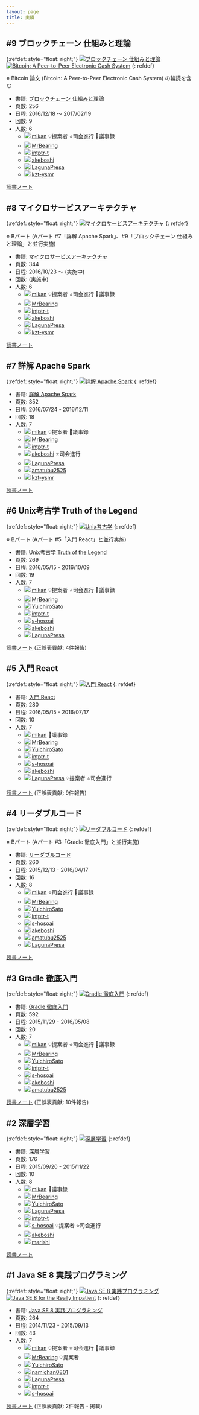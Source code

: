 ```yaml
---
layout: page
title: 実績
---
```


## #9 ブロックチェーン 仕組みと理論

{:refdef: style="float: right;"}
[![](/images/cover-blockchain.png "ブロックチェーン 仕組みと理論")](/workshop/9-blockchain)
[![](/images/cover-bitcoin.png "Bitcoin: A Peer-to-Peer Electronic Cash System")](/workshop/9-blockchain)
{: refdef}

※ Bitcoin 論文 (Bitcoin: A Peer-to-Peer Electronic Cash System) の輪読を含む

* 書籍: [ブロックチェーン 仕組みと理論](/workshop/9-blockchain)
* 頁数: 256
* 日程: 2016/12/18 ～ 2017/02/19
* 回数: 9
* 人数: 6
  * ![](/images/users/mikan_16.png) [mikan](https://github.com/mikan) :bulb:提案者 :star:司会進行 :pencil:議事録
  * ![](/images/users/MrBearing_16.png) [MrBearing](https://github.com/MrBearing)
  * ![](/images/users/intptr-t_16.png) [intptr-t](https://github.com/intptr-t)
  * ![](/images/users/akeboshi_16.png) [akeboshi](https://github.com/akeboshi)
  * ![](/images/users/LagunaPresa_16.png) [LagunaPresa](https://github.com/LagunaPresa)
  * ![](/images/users/kzt-ysmr_16.png) [kzt-ysmr](https://github.com/kzt-ysmr)

[読書ノート](/note/9-blockchain)

## #8 マイクロサービスアーキテクチャ

{:refdef: style="float: right;"}
[![](/images/cover-microservices.jpg "マイクロサービスアーキテクチャ")](/workshop/8-microservices)
{: refdef}

※ Bパート (Aパート #7「詳解 Apache Spark」、#9「ブロックチェーン 仕組みと理論」と並行実施)

* 書籍: [マイクロサービスアーキテクチャ](/workshop/8-microservices)
* 頁数: 344
* 日程: 2016/10/23 ～ (実施中)
* 回数: (実施中)
* 人数: 6
  * ![](/images/users/mikan_16.png) [mikan](https://github.com/mikan) :bulb:提案者 :star:司会進行 :pencil:議事録
  * ![](/images/users/MrBearing_16.png) [MrBearing](https://github.com/MrBearing)
  * ![](/images/users/intptr-t_16.png) [intptr-t](https://github.com/intptr-t)
  * ![](/images/users/akeboshi_16.png) [akeboshi](https://github.com/akeboshi)
  * ![](/images/users/LagunaPresa_16.png) [LagunaPresa](https://github.com/LagunaPresa)
  * ![](/images/users/kzt-ysmr_16.png) [kzt-ysmr](https://github.com/kzt-ysmr)

[読書ノート](/note/8-microservices)

## #7 詳解 Apache Spark

{:refdef: style="float: right;"}
[![](/images/cover-spark.jpg "詳解 Apache Spark")](/workshop/7-spark)
{: refdef}

* 書籍: [詳解 Apache Spark](/workshop/7-spark)
* 頁数: 352
* 日程: 2016/07/24 - 2016/12/11
* 回数: 18
* 人数: 7
  * ![](/images/users/mikan_16.png) [mikan](https://github.com/mikan) :bulb:提案者 :pencil:議事録
  * ![](/images/users/MrBearing_16.png) [MrBearing](https://github.com/MrBearing)
  * ![](/images/users/intptr-t_16.png) [intptr-t](https://github.com/intptr-t)
  * ![](/images/users/akeboshi_16.png) [akeboshi](https://github.com/akeboshi) :star:司会進行
  * ![](/images/users/LagunaPresa_16.png) [LagunaPresa](https://github.com/LagunaPresa)
  * ![](/images/users/amatubu2525_16.png) [amatubu2525](https://github.com/amatubu2525)
  * ![](/images/users/kzt-ysmr_16.png) [kzt-ysmr](https://github.com/kzt-ysmr)

[読書ノート](/note/7-spark)

## #6 Unix考古学 Truth of the Legend

{:refdef: style="float: right;"}
[![](/images/cover-unix.jpg "Unix考古学")](/workshop/6-unix)
{: refdef}

※ Bパート (Aパート #5「入門 React」と並行実施)

* 書籍: [Unix考古学 Truth of the Legend](/workshop/6-unix)
* 頁数: 269
* 日程: 2016/05/15 - 2016/10/09
* 回数: 19
* 人数: 7
  * ![](/images/users/mikan_16.png) [mikan](https://github.com/mikan) :bulb:提案者 :star:司会進行 :pencil:議事録
  * ![](/images/users/MrBearing_16.png) [MrBearing](https://github.com/MrBearing)
  * ![](/images/users/YuichiroSato_16.png) [YuichiroSato](https://github.com/YuichiroSato)
  * ![](/images/users/intptr-t_16.png) [intptr-t](https://github.com/intptr-t)
  * ![](/images/users/s-hosoai_16.png) [s-hosoai](https://github.com/s-hosoai)
  * ![](/images/users/akeboshi_16.png) [akeboshi](https://github.com/akeboshi)
  * ![](/images/users/LagunaPresa_16.png) [LagunaPresa](https://github.com/LagunaPresa)

[読書ノート](/note/6-unix) (正誤表貢献: 4件報告)

## #5 入門 React

{:refdef: style="float: right;"}
[![](/images/cover-react.png "入門 React")](/workshop/5-react)
{: refdef}

* 書籍: [入門 React](/workshop/5-react)
* 頁数: 280
* 日程: 2016/05/15 - 2016/07/17
* 回数: 10
* 人数: 7
  * ![](/images/users/mikan_16.png) [mikan](https://github.com/mikan) :pencil:議事録
  * ![](/images/users/MrBearing_16.png) [MrBearing](https://github.com/MrBearing)
  * ![](/images/users/YuichiroSato_16.png) [YuichiroSato](https://github.com/YuichiroSato)
  * ![](/images/users/intptr-t_16.png) [intptr-t](https://github.com/intptr-t)
  * ![](/images/users/s-hosoai_16.png) [s-hosoai](https://github.com/s-hosoai)
  * ![](/images/users/akeboshi_16.png) [akeboshi](https://github.com/akeboshi)
  * ![](/images/users/LagunaPresa_16.png) [LagunaPresa](https://github.com/LagunaPresa) :bulb:提案者 :star:司会進行

[読書ノート](/note/5-react) (正誤表貢献: 9件報告)

## #4 リーダブルコード

{:refdef: style="float: right;"}
[![](/images/cover-readablecode.jpg "リーダブルコード")](/workshop/4-readablecode)
{: refdef}

※ Bパート (Aパート #3「Gradle 徹底入門」と並行実施)

* 書籍: [リーダブルコード](/workshop/4-readablecode)
* 頁数: 260
* 日程: 2015/12/13 - 2016/04/17
* 回数: 16
* 人数: 8
  * ![](/images/users/mikan_16.png) [mikan](https://github.com/mikan) :star:司会進行 :pencil:議事録
  * ![](/images/users/MrBearing_16.png) [MrBearing](https://github.com/MrBearing)
  * ![](/images/users/YuichiroSato_16.png) [YuichiroSato](https://github.com/YuichiroSato)
  * ![](/images/users/intptr-t_16.png) [intptr-t](https://github.com/intptr-t)
  * ![](/images/users/s-hosoai_16.png) [s-hosoai](https://github.com/s-hosoai)
  * ![](/images/users/akeboshi_16.png) [akeboshi](https://github.com/akeboshi)
  * ![](/images/users/amatubu2525_16.png) [amatubu2525](https://github.com/amatubu2525)
  * ![](/images/users/LagunaPresa_16.png) [LagunaPresa](https://github.com/LagunaPresa)

[読書ノート](/note/4-readablecode)

## #3 Gradle 徹底入門

{:refdef: style="float: right;"}
[![](/images/cover-gradle.jpg "Gradle 徹底入門")](/workshop/3-gradle)
{: refdef}

* 書籍: [Gradle 徹底入門](/workshop/3-gradle)
* 頁数: 592
* 日程: 2015/11/29 - 2016/05/08
* 回数: 20
* 人数: 7
  * ![](/images/users/mikan_16.png) [mikan](https://github.com/mikan) :bulb:提案者 :star:司会進行 :pencil:議事録
  * ![](/images/users/MrBearing_16.png) [MrBearing](https://github.com/MrBearing)
  * ![](/images/users/YuichiroSato_16.png) [YuichiroSato](https://github.com/YuichiroSato)
  * ![](/images/users/intptr-t_16.png) [intptr-t](https://github.com/intptr-t)
  * ![](/images/users/s-hosoai_16.png) [s-hosoai](https://github.com/s-hosoai)
  * ![](/images/users/akeboshi_16.png) [akeboshi](https://github.com/akeboshi)
  * ![](/images/users/amatubu2525_16.png) [amatubu2525](https://github.com/amatubu2525)

[読書ノート](/note/3-gradle) (正誤表貢献: 10件報告)

## #2 深層学習

{:refdef: style="float: right;"}
[![](/images/cover-deeplearning.jpg "深層学習")](/workshop/2-deeplearning)
{: refdef}

* 書籍: [深層学習](/workshop/2-deeplearning)
* 頁数: 176
* 日程: 2015/09/20 - 2015/11/22
* 回数: 10
* 人数: 8
  * ![](/images/users/mikan_16.png) [mikan](https://github.com/mikan) :pencil:議事録
  * ![](/images/users/MrBearing_16.png) [MrBearing](https://github.com/MrBearing)
  * ![](/images/users/YuichiroSato_16.png) [YuichiroSato](https://github.com/YuichiroSato)
  * ![](/images/users/LagunaPresa_16.png) [LagunaPresa](https://github.com/LagunaPresa)
  * ![](/images/users/intptr-t_16.png) [intptr-t](https://github.com/intptr-t)
  * ![](/images/users/s-hosoai_16.png) [s-hosoai](https://github.com/s-hosoai) :bulb:提案者 :star:司会進行
  * ![](/images/users/akeboshi_16.png) [akeboshi](https://github.com/akeboshi)
  * ![](/images/users/marishi_16.png) [marishi](https://github.com/marishi)

[読書ノート](/note/2-deeplearning)

## #1 Java SE 8 実践プログラミング

{:refdef: style="float: right;"}
[![](/images/cover-java8.jpg "Java SE 8 実践プログラミング")](/workshop/1-java8)
[![](/images/cover-js8ri.jpg "Java SE 8 for the Really Impatient")](/workshop/1-java8)
{: refdef}

* 書籍: [Java SE 8 実践プログラミング](/workshop/1-java8)
* 頁数: 264
* 日程: 2014/11/23 - 2015/09/13
* 回数: 43
* 人数: 7
  * ![](/images/users/mikan_16.png) [mikan](https://github.com/mikan) :bulb:提案者 :star:司会進行 :pencil:議事録
  * ![](/images/users/MrBearing_16.png) [MrBearing](https://github.com/MrBearing) :bulb:提案者
  * ![](/images/users/YuichiroSato_16.png) [YuichiroSato](https://github.com/YuichiroSato)
  * ![](/images/users/namichan0801_16.png) [namichan0801](https://github.com/namichan0801)
  * ![](/images/users/LagunaPresa_16.png) [LagunaPresa](https://github.com/LagunaPresa)
  * ![](/images/users/intptr-t_16.png) [intptr-t](https://github.com/intptr-t)
  * ![](/images/users/s-hosoai_16.png) [s-hosoai](https://github.com/s-hosoai)

[読書ノート](/note/1-java8) (正誤表貢献: 2件報告・掲載)

